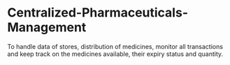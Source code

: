 # Centralized-Pharmaceuticals-Management
To handle data of stores, distribution of medicines, monitor all transactions and keep track on the medicines available, their expiry status and quantity.
